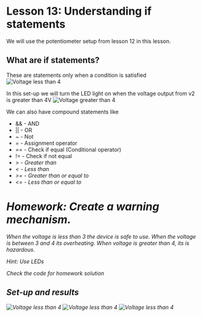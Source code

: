 # Lesson 13: Understanding if statements
We will use the potentiometer setup from lesson 12 in this lesson.

## What are if statements?
These are statements only when a condition is satisfied
![Voltage less than 4](images/img1.png)

In this set-up we will turn the LED light on when the voltage output from v2 is greater than 4V
![Voltage greater than 4](images/img2.png)

We can also have compound statements like 
+ && - AND
+ || - OR
+ ~ - Not
+ = - Assignment operator
+ == - Check if equal (Conditional operator)
+ != - Check if not equal
+ <em>><em> - Greater than 
+ < - Less than 
+ <em>>=<em> - Greater than or equal to 
+ <= - Less than or equal to 

# Homework: Create a warning mechanism.
When the voltage is less than 3 the device is safe to use.
When the voltage is between 3 and 4 its overheating. When voltage is greater than 4, its is hazardous. 

*Hint: Use LEDs*

Check the code for homework solution

## Set-up and results
![Voltage less than 4](images/img4.png)
![Voltage less than 4](images/img3.png)
![Voltage less than 4](images/img5.png)
